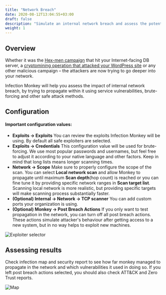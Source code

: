 ```yaml
---
title: "Network Breach"
date: 2020-08-12T13:04:55+03:00
draft: false
description: "Simulate an internal network breach and assess the potential impact."
weight: 1
---
```


## Overview 

Whether it was the [Hex-men campaign](https://www.guardicore.com/2017/12/beware-the-hex-men/) that hit your 
Internet-facing DB server, a [cryptomining operation that attacked your WordPress site](https://www.guardicore.com/2018/06/operation-prowli-traffic-manipulation-cryptocurrency-mining-2/) 
or any other malicious campaign – the attackers are now trying to go deeper into your network.

Infection Monkey will help you assess the impact of internal network breach, by trying to propagate within it
 using service vulnerabilities, brute-forcing and other safe attack methods.

## Configuration

#### Important configuration values:
- **Exploits -> Exploits** You can review the exploits Infection Monkey will be using. By default all 
safe exploiters are selected.
- **Exploits -> Credentials** This configuration value will be used for brute-forcing. We use most popular passwords
 and usernames, but feel free to adjust it according to your native language and other factors. Keep in mind that long 
 lists means longer scanning times.
- **Network -> Scope** Make sure to properly configure the scope of the scan. You can select **Local network scan**
 and allow Monkey to propagate until maximum **Scan depth**(hop count) is reached or you can fine tune it by providing 
 specific network ranges in **Scan target list**. Scanning local network is more realistic, but providing specific 
 targets will make scanning process substantially faster.
- **(Optional) Internal -> Network -> TCP scanner** You can add custom ports your organization is using.
- **(Optional) Monkey -> Post Breach Actions** If you only want to test propagation in the network, you can turn off 
all post breach actions. These actions simulate attacker's behaviour after getting access to a new system, but in no
 way helps to exploit new machines.

![Exploiter selector](/images/usage/use-cases/network-breach.PNG "Exploiter selector")

## Assessing results

Check infection map and security report to see how far monkey managed to propagate in the network and which 
vulnerabilities it used in doing so. If you left post breach actions selected, you should also check ATT&CK and 
Zero Trust reports.

![Map](/images/usage/use-cases/map-full-cropped.png "Map")
